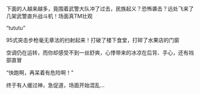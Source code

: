 下面的人越来越多，竟围着武警大队冲了过去，民族起义？恐怖袭击？远处飞来了几架武警直升战斗机！场面真TM壮观

“tututu”

95式突击步枪毫无章法的扫射起来！打破了楼下食堂，打碎了水果店的门窗

空调仍在运转，而你却感受不到一丝舒爽，心悸带来的冰凉在后背、手心，还有裆部直冒

“快跑啊，再呆着有危险啊！”

终于有人缓过神，急促道，场面开始混乱...

